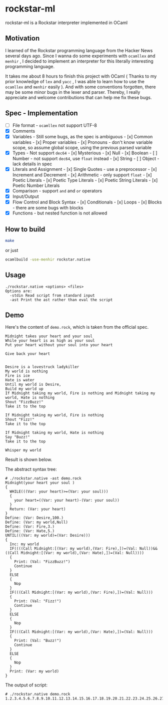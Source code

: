 # rockstar-ml

rockstar-ml is a Rockstar interpreter implemented in OCaml

## Motivation

I learned of the Rockstar programming language from the Hacker News several days ago. Since I wanna do some experiments with `ocamllex` and `menhir` , I decided to implement an interpreter for this literally interesting programming language. 

It takes me about 8 hours to finish this project with OCaml ( Thanks to my prior knowledge of `lex` and `yacc` , I was able to learn how to use the `ocamllex` and `menhir` easily ). And with some conventions forgotten, there may be some minor bugs in the lexer and parser. Thereby, I really appreciate and welcome contributions that can help me fix these bugs. 

## Spec - Implementation

- [ ] File format - `ocamllex` not support UTF-8
- [x] Comments
- [x] Variables - Still some bugs, as the spec is ambiguous
      - [x] Common variables
      - [x] Proper variables
      - [x] Pronouns - don't know variable scope, so assume global scope, using the previous parsed variable
- [x] Types - Not support `dec64`
      - [x] Mysterious
      - [x] Null
      - [x] Boolean
      - [ ] Number - not support `dec64`, use `float` instead
      - [x] String
      - [ ] Object - lack details in spec
- [x] Literals and Assignment
      - [x] Single Quotes - use a preprocessor
      - [x] Increment and Decrement
      - [x] Arithmetic - only support `float`
      - [x] Poetic Literals
            - [x] Poetic Type Literals
            - [x] Poetic String Literals
            - [x] Poetic Number Literals
- [x] Comparison - support `and` and `or` operators
- [x] Input/Output
- [x] Flow Control and Block Syntax
      - [x] Conditionals
      - [x] Loops
      - [x] Blocks - there are some bugs with blocks
- [x] Functions - but nested function is not allowed

## How to build

```sh
make
```

or just 

```sh
ocamlbuild -use-menhir rockstar.native
```

## Usage

```
./rockstar.native <options> <files>
Options are:
  -stdin Read script from standard input
  -ast Print the ast rather than eval the script
```

## Demo

Here's the content of `demo.rock`, which is taken from the official spec. 

```
Midnight takes your heart and your soul
While your heart is as high as your soul
Put your heart without your soul into your heart

Give back your heart


Desire is a lovestruck ladykiller
My world is nothing 
Fire is ice
Hate is water
Until my world is Desire,
Build my world up
If Midnight taking my world, Fire is nothing and Midnight taking my world, Hate is nothing
Shout "FizzBuzz!"
Take it to the top

If Midnight taking my world, Fire is nothing
Shout "Fizz!"
Take it to the top

If Midnight taking my world, Hate is nothing
Say "Buzz!"
Take it to the top

Whisper my world
```

Result is shown below.

The abstract syntax tree:
```
# ./rockstar.native -ast demo.rock
Midnight(your heart your soul )
{
  WHILE(((Var: your heart)>=(Var: your soul)))
  {
    your heart=((Var: your heart)-(Var: your soul))
  }
  Return: (Var: your heart)
}
Define: (Var: Desire,100.)
Define: (Var: my world,Null)
Define: (Var: Fire,3.)
Define: (Var: Hate,5.)
UNTIL(((Var: my world)=(Var: Desire)))
{
  Inc: my world
  IF((((Call Midnight:[(Var: my world),(Var: Fire),])=(Val: Null))&&((Call Midnight:[(Var: my world),(Var: Hate),])=(Val: Null))))
  {
    Print: (Val: "FizzBuzz!")
    Continue
  }
  ELSE
  {
    Nop
  }
  IF(((Call Midnight:[(Var: my world),(Var: Fire),])=(Val: Null)))
  {
    Print: (Val: "Fizz!")
    Continue
  }
  ELSE
  {
    Nop
  }
  IF(((Call Midnight:[(Var: my world),(Var: Hate),])=(Val: Null)))
  {
    Print: (Val: "Buzz!")
    Continue
  }
  ELSE
  {
    Nop
  }
  Print: (Var: my world)
}
```

The output of script:
```
# ./rockstar.native demo.rock
1.2.3.4.5.6.7.8.9.10.11.12.13.14.15.16.17.18.19.20.21.22.23.24.25.26.27.28.29.30.31.32.33.34.35.36.37.38.39.40.41.42.43.44.45.46.47.48.49.50.51.52.53.54.55.56.57.58.59.60.61.62.63.64.65.66.67.68.69.70.71.72.73.74.75.76.77.78.79.80.81.82.83.84.85.86.87.88.89.90.91.92.93.94.95.96.97.98.99.100.
```